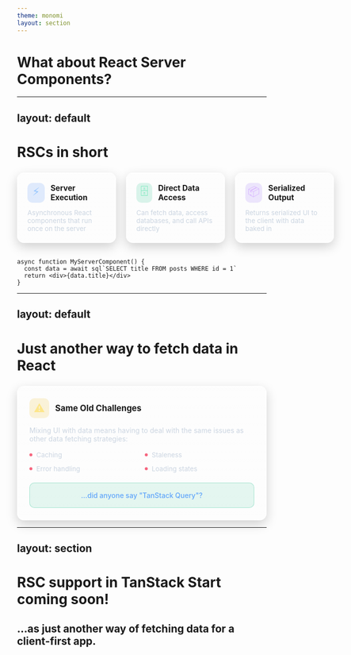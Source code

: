 ```yaml
---
theme: monomi
layout: section
---
```


# What about React Server Components?

---
layout: default
---

# RSCs in short

<div style="display:grid;grid-template-columns:repeat(3,minmax(200px,1fr));gap:20px;margin-top:24px;align-items:stretch">
  <div style="background:linear-gradient(180deg,rgba(255,255,255,.08),rgba(255,255,255,.02));border:1px solid rgba(255,255,255,.12);border-radius:14px;padding:20px;backdrop-filter:blur(3px);box-shadow:0 8px 22px rgba(0,0,0,.18)">
    <div style="display:flex;align-items:center;gap:12px;margin-bottom:12px">
      <div style="width:40px;height:40px;border-radius:10px;display:flex;align-items:center;justify-content:center;background:rgba(59,130,246,.15);color:#93c5fd;font-size:22px">⚡</div>
      <h3 style="margin:0;font-size:1.1em">Server Execution</h3>
    </div>
    <p style="margin:0;color:#cbd5e1;font-size:.95em">Asynchronous React components that run once on the server</p>
  </div>

  <div style="background:linear-gradient(180deg,rgba(255,255,255,.08),rgba(255,255,255,.02));border:1px solid rgba(255,255,255,.12);border-radius:14px;padding:20px;backdrop-filter:blur(3px);box-shadow:0 8px 22px rgba(0,0,0,.18)">
    <div style="display:flex;align-items:center;gap:12px;margin-bottom:12px">
      <div style="width:40px;height:40px;border-radius:10px;display:flex;align-items:center;justify-content:center;background:rgba(16,185,129,.15);color:#6ee7b7;font-size:22px">🗄️</div>
      <h3 style="margin:0;font-size:1.1em">Direct Data Access</h3>
    </div>
    <p style="margin:0;color:#cbd5e1;font-size:.95em">Can fetch data, access databases, and call APIs directly</p>
  </div>

  <div style="background:linear-gradient(180deg,rgba(255,255,255,.08),rgba(255,255,255,.02));border:1px solid rgba(255,255,255,.12);border-radius:14px;padding:20px;backdrop-filter:blur(3px);box-shadow:0 8px 22px rgba(0,0,0,.18)">
    <div style="display:flex;align-items:center;gap:12px;margin-bottom:12px">
      <div style="width:40px;height:40px;border-radius:10px;display:flex;align-items:center;justify-content:center;background:rgba(139,92,246,.15);color:#d8b4fe;font-size:22px">📦</div>
      <h3 style="margin:0;font-size:1.1em">Serialized Output</h3>
    </div>
    <p style="margin:0;color:#cbd5e1;font-size:.95em">Returns serialized UI to the client with data baked in</p>
  </div>
</div>

<br />

```tsx
async function MyServerComponent() {
  const data = await sql`SELECT title FROM posts WHERE id = 1`
  return <div>{data.title}</div>
}
```

---
layout: default
---

# Just another way to fetch data in React

<div style="display:grid;grid-template-columns:1fr;gap:20px;margin-top:24px">
  <div style="background:linear-gradient(180deg,rgba(255,255,255,.08),rgba(255,255,255,.02));border:1px solid rgba(255,255,255,.12);border-radius:14px;padding:24px;backdrop-filter:blur(3px);box-shadow:0 8px 22px rgba(0,0,0,.18)">
    <div style="display:flex;align-items:center;gap:12px;margin-bottom:16px">
      <div style="width:40px;height:40px;border-radius:10px;display:flex;align-items:center;justify-content:center;background:rgba(234,179,8,.15);color:#fde68a;font-size:22px">⚠️</div>
      <h3 style="margin:0;font-size:1.2em">Same Old Challenges</h3>
    </div>
    <p style="margin:0 0 12px 0;color:#cbd5e1;font-size:1em">Mixing UI with data means having to deal with the same issues as other data fetching strategies:</p>
    <div style="display:grid;grid-template-columns:repeat(auto-fit,minmax(200px,1fr));gap:12px;margin-top:16px">
      <div style="display:flex;align-items:center;gap:8px">
        <div style="width:6px;height:6px;border-radius:50%;background:rgba(244,63,94,.8)"></div>
        <span style="color:#cbd5e1;font-size:.95em">Caching</span>
      </div>
      <div style="display:flex;align-items:center;gap:8px">
        <div style="width:6px;height:6px;border-radius:50%;background:rgba(244,63,94,.8)"></div>
        <span style="color:#cbd5e1;font-size:.95em">Staleness</span>
      </div>
      <div style="display:flex;align-items:center;gap:8px">
        <div style="width:6px;height:6px;border-radius:50%;background:rgba(244,63,94,.8)"></div>
        <span style="color:#cbd5e1;font-size:.95em">Error handling</span>
      </div>
      <div style="display:flex;align-items:center;gap:8px">
        <div style="width:6px;height:6px;border-radius:50%;background:rgba(244,63,94,.8)"></div>
        <span style="color:#cbd5e1;font-size:.95em">Loading states</span>
      </div>
    </div>
    <div style="margin-top:20px;padding:16px;background:rgba(16,185,129,.1);border:1px solid rgba(16,185,129,.3);border-radius:10px;text-align:center">
      <p style="margin:0;color:#60a5fa;font-size:1em;font-weight:500">...did anyone say "TanStack Query"?</p>
    </div>
  </div>
</div>

---
layout: section
---

# RSC support in TanStack Start coming soon!

## ...as just another way of fetching data for a client-first app.
